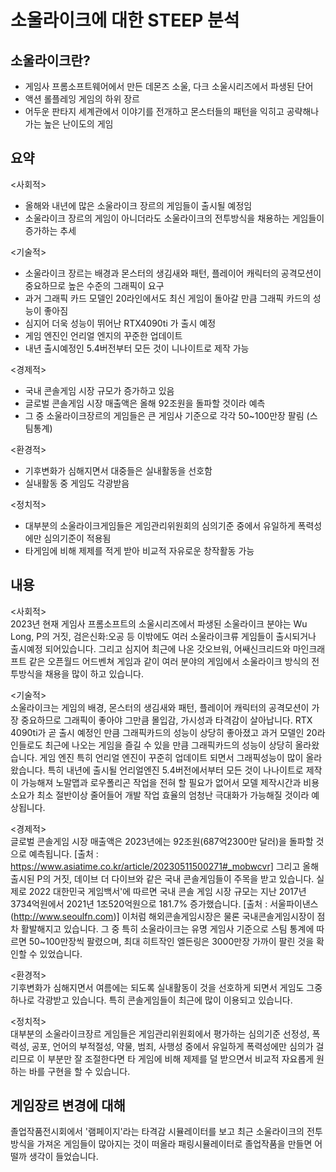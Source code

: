 소울라이크에 대한 STEEP 분석
============================    
소울라이크란?
------------------
- 게임사 프롬소프트웨어에서 만든 데몬즈 소울, 다크 소울시리즈에서 파생된 단어
- 액션 롤플레잉 게임의 하위 장르
- 어두운 판타지 세계관에서 이야기를 전개하고 몬스터들의 패턴을 익히고 공략해나가는 높은 난이도의 게임
 
 
요약
-------------------
<사회적>
- 올해와 내년에 많은 소울라이크 장르의 게임들이 출시될 예정임
- 소울라이크 장르의 게임이 아니더라도 소울라이크의 전투방식을 채용하는 게임들이 증가하는 추세
     
<기술적>
- 소울라이크 장르는 배경과 몬스터의 생김새와 패턴, 플레이어 캐릭터의 공격모션이 중요하므로 높은 수준의 그래픽이 요구
- 과거 그래픽 카드 모델인 20라인에서도 최신 게임이 돌아갈 만큼 그래픽 카드의 성능이 좋아짐
- 심지어 더욱 성능이 뛰어난 RTX4090ti 가 출시 예정
- 게임 엔진인 언리얼 엔지의 꾸준한 업데이트
- 내년 출시예정인 5.4버전부터 모든 것이 니나이트로 제작 가능
     
<경제적>
- 국내 콘솔게임 시장 규모가 증가하고 있음
- 글로벌 콘솔게임 시장 매출액은 올해 92조원을 돌파할 것이라 예측
- 그 중 소울라이크장르의 게임들은 큰 게임사 기준으로 각각 50~100만장 팔림 (스팀통계)
     
<환경적>
- 기후변화가 심해지면서 대중들은 실내활동을 선호함
- 실내활동 중 게임도 각광받음
    
<정치적>
- 대부분의 소울라이크게임들은 게임관리위원회의 심의기준 중에서 유일하게 폭력성에만 심의기준이 적용됨
- 타게임에 비해 제제를 적게 받아 비교적 자유로운 창작활동 가능
   
   
내용
--------------------
<사회적>    
 2023년 현재 게임사 프롬소프트의 소울시리즈에서 파생된 소울라이크 분야는 Wu Long, P의 거짓, 검은신화:오공 등 이밖에도 여러 소울라이크류 게임들이 출시되거나 출시예정 되어있습니다. 
 그리고 심지어 최근에 나온 갓오브워, 어쌔신크리드와 마인크래프트 같은 오픈월드 어드벤쳐 게임과 같이 여러 분야의 게임에서 소울라이크 방식의 전투방식을 채용을 많이 하고 있습니다. 
    
<기술적>     
 소울라이크는 게임의 배경, 몬스터의 생김새와 패턴, 플레이어 캐릭터의 공격모션이 가장 중요하므로 그래픽이 좋아야 그만큼 몰입감, 가시성과 타격감이 살아납니다.
 RTX 4090ti가 곧 출시 예정인 만큼 그래픽카드의 성능이 상당히 좋아졌고 과거 모델인 20라인들로도 최근에 나오는 게임을 즐길 수 있을 만큼 그래픽카드의 성능이 상당히 올라왔습니다.
 게임 엔진 특히 언리얼 엔진이 꾸준히 업데이트 되면서 그래픽성능이 많이 올라왔습니다. 특히 내년에 출시될 언리얼엔진 5.4버전에서부터 모든 것이 나나이트로 제작이 가능해져 노말맵과
로우폴리곤 작업을 전혀 할 필요가 없어서 모델 제작시간과 비용소요가 최소 절반이상 줄어들어 개발 작업 효율의 엄청난 극대화가 가능해질 것이라 예상됩니다.
    
<경제적>     
 글로벌 콘솔게임 시장 매출액은 2023년에는 92조원(687억2300만 달러)을 돌파할 것으로 예측됩니다. [출처 : https://www.asiatime.co.kr/article/20230511500271#_mobwcvr] 
 그리고 올해 출시된 P의 거짓, 데이브 더 다이브와 같은 국내 콘솔게임들이 주목을 받고 있습니다. 실제로 2022 대한민국 게임백서'에 따르면 국내 콘솔 게임 시장 규모는
지난 2017년 3734억원에서 2021년 1조520억원으로 181.7% 증가했습니다. [출처 : 서울파이낸스(http://www.seoulfn.com)]
 이처럼 해외콘솔게임시장은 물론 국내콘솔게임시장이 점차 활발해지고 있습니다.
 그 중 특히 소울라이크는 유명 게임사 기준으로 스팀 통계에 따르면 50~100만장씩 팔렸으며, 최대 히트작인 엘든링은 3000만장 가까이 팔린 것을 확인할 수 있었습니다.
 
<환경적>     
 기후변화가 심해지면서 여름에는 되도록 실내활동이 것을 선호하게 되면서 게임도 그중 하나로 각광받고 있습니다. 특히 콘솔게임들이 최근에 많이 이용되고 있습니다.

<정치적>     
 대부분의 소울라이크장르 게임들은 게임관리위원회에서 평가하는 심의기준 선정성, 폭력성, 공포, 언어의 부적절성, 약물, 범죄, 사행성 중에서 유일하게 폭력성에만 심의가 걸리므로
이 부분만 잘 조절한다면 타 게임에 비해 제제를 덜 받으면서 비교적 자요롭게 원하는 바를 구현을 할 수 있습니다.

   
게임장르 변경에 대해
--------------------
졸업작품전시회에서 '램페이지'라는 타격감 시뮬레이터를 보고 최근 소울라이크의 전투방식을 가져온 게임들이 많아지는 것이 떠올라 패링시뮬레이터로 졸업작품을 만들면 어떨까 생각이 들었습니다.
